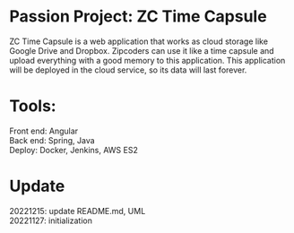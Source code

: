 # Passion Project: ZC Time Capsule
ZC Time Capsule is a web application that works as cloud storage like Google Drive and Dropbox. Zipcoders can use it like a time capsule and upload everything with a good memory to this application. This application will be deployed in the cloud service, so its data will last forever. 

# Tools:
Front end: Angular\
Back end: Spring, Java\
Deploy: Docker, Jenkins, AWS ES2

# Update
20221215: update README.md, UML\
20221127: initialization
